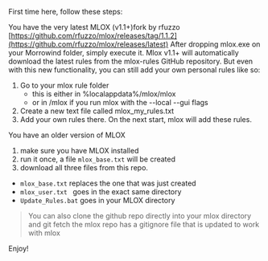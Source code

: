 First time here, follow these steps:

You have the very latest MLOX (v1.1+)fork by rfuzzo
[https://github.com/rfuzzo/mlox/releases/tag/1.1.2](https://github.com/rfuzzo/mlox/releases/latest)
After dropping mlox.exe on your Morrowind folder, simply execute it. 
Mlox v1.1+ will automatically download the latest rules from the mlox-rules GitHub repository.
But even with this new functionality, you can still add your own personal rules like so:

1. Go to your mlox rule folder
   - this is either in %localappdata%/mlox/mlox
   - or in <Morrowind>/mlox if you run mlox with the --local --gui flags
2. Create a new text file called mlox_my_rules.txt
3. Add your own rules there. On the next start, mlox will add these rules.

  
You have an older version of MLOX
1. make sure you have MLOX installed
2. run it once, a file `mlox_base.txt` will be created
3. download all three files from this repo.
- `mlox_base.txt` replaces the one that was just created
- `mlox_user.txt ` goes in the exact same directory
- `Update_Rules.bat` goes in your MLOX directory
> You can also clone the github repo directly into your mlox directory and git fetch
the mlox repo has a gitignore file that is updated to work with mlox

Enjoy!
